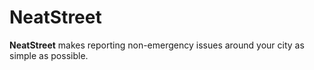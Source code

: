 # NeatStreet
**NeatStreet** makes reporting non-emergency issues around your city as simple as possible.
